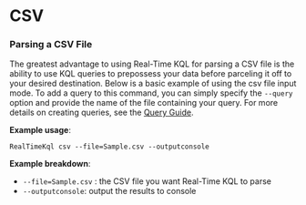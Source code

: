 # CSV

### Parsing a CSV File

The greatest advantage to using Real-Time KQL for parsing a CSV file is the ability to use KQL queries to prepossess your data before parceling it off to your desired destination. Below is a basic example of using the csv file input mode. To add a query to this command, you can simply specify the `--query` option and provide the name of the file containing your query. For more details on creating queries, see the [Query Guide](QueryGuide.md).

**Example usage**:

` RealTimeKql csv --file=Sample.csv --outputconsole `

**Example breakdown**:

* `--file=Sample.csv` : the CSV file you want Real-Time KQL to parse
* `--outputconsole`: output the results to console